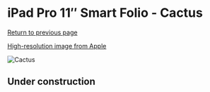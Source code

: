 # iPad Pro 11″ Smart Folio - Cactus

[Return to previous page](/ipad_pro4)

[High-resolution image from Apple](https://store.storeimages.cdn-apple.com/8756/as-images.apple.com/is/MXTE2?wid=4500&hei=4500&fmt=png)

<div style="width: 500px"><img src="/everyphone/MXTE2.png" alt="Cactus"></div>

## Under construction
